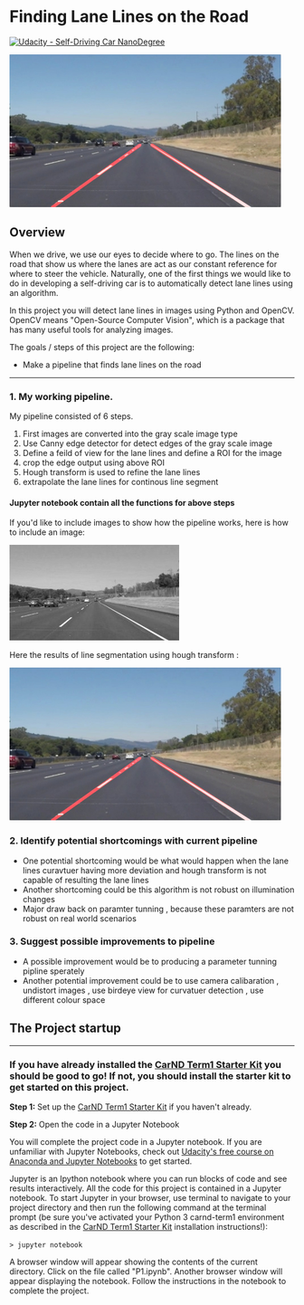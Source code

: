 # **Finding Lane Lines on the Road** 
[![Udacity - Self-Driving Car NanoDegree](https://s3.amazonaws.com/udacity-sdc/github/shield-carnd.svg)](http://www.udacity.com/drive)

<img src="examples/laneLines_thirdPass.jpg" width="480" alt="Combined Image" />

Overview
---

When we drive, we use our eyes to decide where to go.  The lines on the road that show us where the lanes are act as our constant reference for where to steer the vehicle.  Naturally, one of the first things we would like to do in developing a self-driving car is to automatically detect lane lines using an algorithm.

In this project you will detect lane lines in images using Python and OpenCV.  OpenCV means "Open-Source Computer Vision", which is a package that has many useful tools for analyzing images.  



The goals / steps of this project are the following:
* Make a pipeline that finds lane lines on the road

[//]: # (Image References)

[image1]: ./examples/grayscale.jpg "Grayscale"

---

### 1. My working  pipeline.

My pipeline consisted of 6 steps.
1. First images are converted into the gray scale image type
2. Use Canny edge detector for detect edges of the gray scale image
3. Define a feild of view for the lane lines and define a ROI for the image
4. crop the edge output using above ROI
5. Hough transform is used to refine the lane lines
6. extrapolate the lane lines for continous line segment

#### Jupyter notebook contain all the functions for above steps 

If you'd like to include images to show how the pipeline works, here is how to include an image: 

![alt text][image1]

Here the results of line segmentation using hough transform :

<img src="examples/laneLines_thirdPass.jpg" width="480" alt="Combined Image" />

### 2. Identify potential shortcomings with  current pipeline


* One potential shortcoming would be what would happen when the lane lines curavtuer having more deviation and hough transform is not capable of resulting the lane lines
* Another shortcoming could be this algorithm is not robust on illumination changes
* Major draw back on paramter tunning , because these paramters are not robust on real world scenarios


### 3. Suggest possible improvements to  pipeline

* A possible improvement would be to producing a parameter tunning pipline sperately
* Another potential improvement could be to use camera calibaration , undistort images , use birdeye view for curvatuer detection , use different colour space

## The Project startup
---

### If you have already installed the [CarND Term1 Starter Kit](https://github.com/udacity/CarND-Term1-Starter-Kit/blob/master/README.md) you should be good to go!   If not, you should install the starter kit to get started on this project. ##

**Step 1:** Set up the [CarND Term1 Starter Kit](https://github.com/udacity/CarND-Term1-Starter-Kit/blob/master/README.md) if you haven't already.

**Step 2:** Open the code in a Jupyter Notebook

You will complete the project code in a Jupyter notebook.  If you are unfamiliar with Jupyter Notebooks, check out [Udacity's free course on Anaconda and Jupyter Notebooks](https://classroom.udacity.com/courses/ud1111) to get started.

Jupyter is an Ipython notebook where you can run blocks of code and see results interactively.  All the code for this project is contained in a Jupyter notebook. To start Jupyter in your browser, use terminal to navigate to your project directory and then run the following command at the terminal prompt (be sure you've activated your Python 3 carnd-term1 environment as described in the [CarND Term1 Starter Kit](https://github.com/udacity/CarND-Term1-Starter-Kit/blob/master/README.md) installation instructions!):

`> jupyter notebook`

A browser window will appear showing the contents of the current directory.  Click on the file called "P1.ipynb".  Another browser window will appear displaying the notebook.  Follow the instructions in the notebook to complete the project.  





